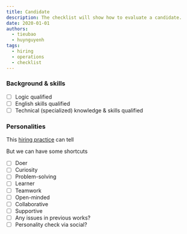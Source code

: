 ```yaml
---
title: Candidate
description: The checklist will show how to evaluate a candidate.
date: 2020-01-01
authors:
  - tieubao
  - huynguyenh
tags:
  - hiring
  - operations
  - checklist
---
```


### Background & skills

- [ ] Logic qualified
- [ ] English skills qualified
- [ ] Technical (specialized) knowledge & skills qualified

### Personalities

This [hiring practice](https://memo.d.foundation/playbook/operations/hiring-approach/) can tell

But we can have some shortcuts

- [ ] Doer
- [ ] Curiosity
- [ ] Problem-solving
- [ ] Learner
- [ ] Teamwork
- [ ] Open-minded
- [ ] Collaborative
- [ ] Supportive
- [ ] Any issues in previous works?
- [ ] Personality check via social?
